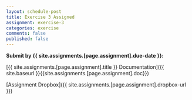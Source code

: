 ```yaml
---
layout: schedule-post
title: Exercise 3 Assigned
assignment: exercise-3
categories: exercise
comments: false
published: false
---
```

**Submit by {{ site.assignments.[page.assignment].due-date }}:**

<i class="far fa-file-alt"></i>[{{ site.assignments.[page.assignment].title }} Documentation]({{ site.baseurl }}{{site.assignments.[page.assignment].doc}})

<i class="fas fa-cloud-upload-alt"></i>[Assignment Dropbox]({{ site.assignments.[page.assignment].dropbox-url }})